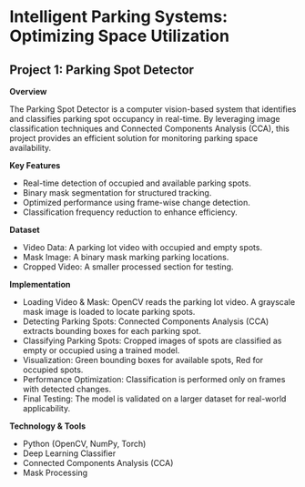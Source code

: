 # Intelligent Parking Systems: Optimizing Space Utilization

## Project 1: Parking Spot Detector

**Overview**

The Parking Spot Detector is a computer vision-based system that identifies and classifies parking spot occupancy in real-time. By leveraging image classification techniques and Connected Components Analysis (CCA), this project provides an efficient solution for monitoring parking space availability.

**Key Features**

* Real-time detection of occupied and available parking spots.
* Binary mask segmentation for structured tracking.
* Optimized performance using frame-wise change detection.
* Classification frequency reduction to enhance efficiency.

**Dataset**

* Video Data: A parking lot video with occupied and empty spots.
* Mask Image: A binary mask marking parking locations.
* Cropped Video: A smaller processed section for testing.

**Implementation**

* Loading Video & Mask: OpenCV reads the parking lot video. A grayscale mask image is loaded to locate parking spots.
* Detecting Parking Spots: Connected Components Analysis (CCA) extracts bounding boxes for each parking spot.
* Classifying Parking Spots: Cropped images of spots are classified as empty or occupied using a trained model.
* Visualization: Green bounding boxes for available spots, Red for occupied spots.
* Performance Optimization: Classification is performed only on frames with detected changes.
* Final Testing: The model is validated on a larger dataset for real-world applicability.

**Technology & Tools**

* Python (OpenCV, NumPy, Torch)
* Deep Learning Classifier
* Connected Components Analysis (CCA)
* Mask Processing
